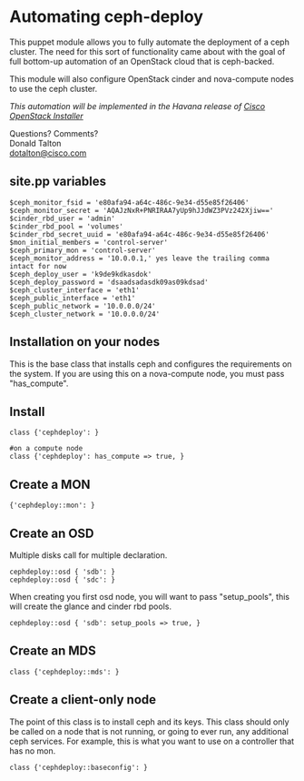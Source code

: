 Automating ceph-deploy
======================

This puppet module allows you to fully automate the deployment of a ceph cluster. The need for this sort of functionality came about with the goal of full bottom-up automation of an OpenStack cloud that is ceph-backed.

This module will also configure OpenStack cinder and nova-compute nodes to use the ceph cluster.

*This automation will be implemented in the Havana release of [Cisco OpenStack Installer](http://docwiki.cisco.com/wiki/OpenStack:Grizzly-Multinode)*

Questions? Comments?  
Donald Talton  
dotalton@cisco.com


site.pp variables
-----------------

    $ceph_monitor_fsid = 'e80afa94-a64c-486c-9e34-d55e85f26406'
    $ceph_monitor_secret = 'AQAJzNxR+PNRIRAA7yUp9hJJdWZ3PVz242Xjiw=='
    $cinder_rbd_user = 'admin'
    $cinder_rbd_pool = 'volumes'
    $cinder_rbd_secret_uuid = 'e80afa94-a64c-486c-9e34-d55e85f26406'
    $mon_initial_members = 'control-server'
    $ceph_primary_mon = 'control-server'
    $ceph_monitor_address = '10.0.0.1,' yes leave the trailing comma intact for now
    $ceph_deploy_user = 'k9de9kdkasdok'
    $ceph_deploy_password = 'dsaadsadasdk09as09kdsad'
    $ceph_cluster_interface = 'eth1'
    $ceph_public_interface = 'eth1'
    $ceph_public_network = '10.0.0.0/24'
    $ceph_cluster_network = '10.0.0.0/24'


Installation on your nodes
--------------------------

This is the base class that installs ceph and configures the requirements on the system. If you are using this on a nova-compute node, you must pass "has_compute".


Install
-------
    class {'cephdeploy': }

    #on a compute node
    class {'cephdeploy': has_compute => true, }


Create a MON
------------

    {'cephdeploy::mon': }


Create an OSD 
-------------
Multiple disks call for multiple declaration.

    cephdeploy::osd { 'sdb': }
    cephdeploy::osd { 'sdc': }

When creating you first osd node, you will want to pass "setup_pools", this will create the glance and cinder rbd pools.

    cephdeploy::osd { 'sdb': setup_pools => true, }


Create an MDS
-------------
    class {'cephdeploy::mds': }


Create a client-only node
-------------------------

The point of this class is to install ceph and its keys. This class should only be called on a node that is not running, or going to ever run, any additional ceph services. For example, this is what you want to use on a controller that has no mon.

    class {'cephdeploy::baseconfig': }
